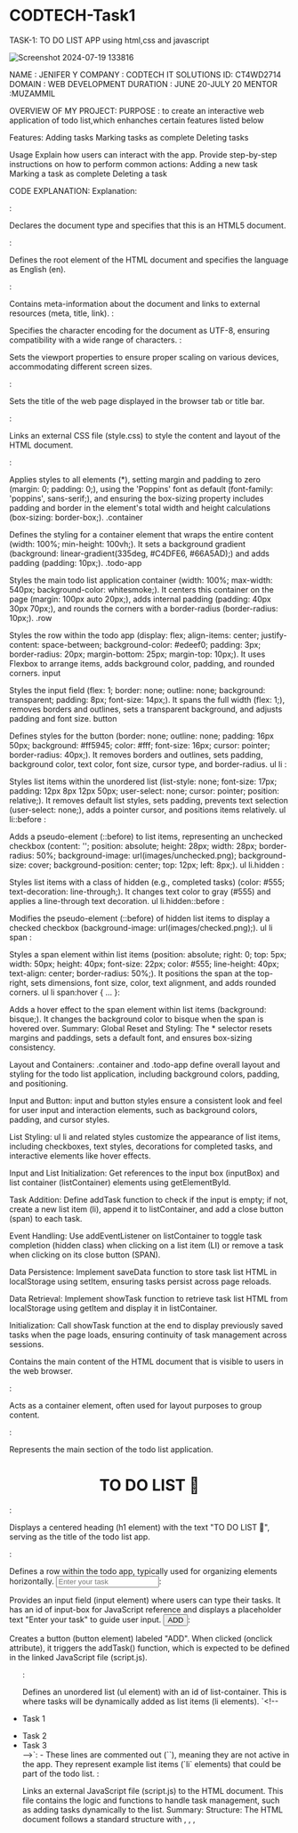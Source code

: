 # CODTECH-Task1
TASK-1: TO DO LIST APP using html,css and javascript


![Screenshot 2024-07-19 133816](https://github.com/user-attachments/assets/9d535cf2-55ad-441a-a184-a6b02c0a335b)





NAME : JENIFER Y
COMPANY : CODTECH IT SOLUTIONS
ID: CT4WD2714
DOMAIN : WEB DEVELOPMENT
DURATION : JUNE 20-JULY 20
MENTOR :MUZAMMIL

OVERVIEW OF MY PROJECT:
PURPOSE : to create an interactive web application of todo list,which enhanches certain features listed below

Features:
Adding tasks
Marking tasks as complete
Deleting tasks

Usage
Explain how users can interact with the app. Provide step-by-step instructions on how to perform common actions:
Adding a new task
Marking a task as complete
Deleting a task

CODE EXPLANATION:
Explanation:
<!DOCTYPE html>:

Declares the document type and specifies that this is an HTML5 document.
<html lang="en">:

Defines the root element of the HTML document and specifies the language as English (en).
<head>:

Contains meta-information about the document and links to external resources (meta, title, link).
<meta charset="UTF-8">:

Specifies the character encoding for the document as UTF-8, ensuring compatibility with a wide range of characters.
<meta name="viewport" content="width=device-width, initial-scale=1.0">:

Sets the viewport properties to ensure proper scaling on various devices, accommodating different screen sizes.
<title>To do list app</title>:

Sets the title of the web page displayed in the browser tab or title bar.
<link rel="stylesheet" href="style.css">:

Links an external CSS file (style.css) to style the content and layout of the HTML document.
<body>:


Applies styles to all elements (*), setting margin and padding to zero (margin: 0; padding: 0;), using the 'Poppins' font as default (font-family: 'poppins', sans-serif;), and ensuring the box-sizing property includes padding and border in the element's total width and height calculations (box-sizing: border-box;).
.container 

Defines the styling for a container element that wraps the entire content (width: 100%; min-height: 100vh;). It sets a background gradient (background: linear-gradient(335deg, #C4DFE6, #66A5AD);) and adds padding (padding: 10px;).
.todo-app 

Styles the main todo list application container (width: 100%; max-width: 540px; background-color: whitesmoke;). It centers this container on the page (margin: 100px auto 20px;), adds internal padding (padding: 40px 30px 70px;), and rounds the corners with a border-radius (border-radius: 10px;).
.row 

Styles the row within the todo app (display: flex; align-items: center; justify-content: space-between; background-color: #edeef0; padding: 3px; border-radius: 20px; margin-bottom: 25px; margin-top: 10px;). It uses Flexbox to arrange items, adds background color, padding, and rounded corners.
input 

Styles the input field (flex: 1; border: none; outline: none; background: transparent; padding: 8px; font-size: 14px;). It spans the full width (flex: 1;), removes borders and outlines, sets a transparent background, and adjusts padding and font size.
button 

Defines styles for the button (border: none; outline: none; padding: 16px 50px; background: #ff5945; color: #fff; font-size: 16px; cursor: pointer; border-radius: 40px;). It removes borders and outlines, sets padding, background color, text color, font size, cursor type, and border-radius.
ul li :

Styles list items within the unordered list (list-style: none; font-size: 17px; padding: 12px 8px 12px 50px; user-select: none; cursor: pointer; position: relative;). It removes default list styles, sets padding, prevents text selection (user-select: none;), adds a pointer cursor, and positions items relatively.
ul li::before :

Adds a pseudo-element (::before) to list items, representing an unchecked checkbox (content: ''; position: absolute; height: 28px; width: 28px; border-radius: 50%; background-image: url(images/unchecked.png); background-size: cover; background-position: center; top: 12px; left: 8px;).
ul li.hidden :

Styles list items with a class of hidden (e.g., completed tasks) (color: #555; text-decoration: line-through;). It changes text color to gray (#555) and applies a line-through text decoration.
ul li.hidden::before :

Modifies the pseudo-element (::before) of hidden list items to display a checked checkbox (background-image: url(images/checked.png);).
ul li span :

Styles a span element within list items (position: absolute; right: 0; top: 5px; width: 50px; height: 40px; font-size: 22px; color: #555; line-height: 40px; text-align: center; border-radius: 50%;). It positions the span at the top-right, sets dimensions, font size, color, text alignment, and adds rounded corners.
ul li span:hover { ... }:

Adds a hover effect to the span element within list items (background: bisque;). It changes the background color to bisque when the span is hovered over.
Summary:
Global Reset and Styling: The * selector resets margins and paddings, sets a default font, and ensures box-sizing consistency.

Layout and Containers: .container and .todo-app define overall layout and styling for the todo list application, including background colors, padding, and positioning.

Input and Button: input and button styles ensure a consistent look and feel for user input and interaction elements, such as background colors, padding, and cursor styles.

List Styling: ul li and related styles customize the appearance of list items, including checkboxes, text styles, decorations for completed tasks, and interactive elements like hover effects.

Input and List Initialization: Get references to the input box (inputBox) and list container (listContainer) elements using getElementById.

Task Addition: Define addTask function to check if the input is empty; if not, create a new list item (li), append it to listContainer, and add a close button (span) to each task.

Event Handling: Use addEventListener on listContainer to toggle task completion (hidden class) when clicking on a list item (LI) or remove a task when clicking on its close button (SPAN).

Data Persistence: Implement saveData function to store task list HTML in localStorage using setItem, ensuring tasks persist across page reloads.

Data Retrieval: Implement showTask function to retrieve task list HTML from localStorage using getItem and display it in listContainer.

Initialization: Call showTask function at the end to display previously saved tasks when the page loads, ensuring continuity of task management across sessions.

Contains the main content of the HTML document that is visible to users in the web browser.
<div class="container">:

Acts as a container element, often used for layout purposes to group content.
<div class="todo-app">:

Represents the main section of the todo list application.
<h1 style="text-align: center;"> TO DO LIST 📝</h1>:

Displays a centered heading (h1 element) with the text "TO DO LIST 📝", serving as the title of the todo list app.
<div class="row">:

Defines a row within the todo app, typically used for organizing elements horizontally.
<input type="text" id="input-box" placeholder="Enter your task">:

Provides an input field (input element) where users can type their tasks. It has an id of input-box for JavaScript reference and displays a placeholder text "Enter your task" to guide user input.
<button onclick="addTask()">ADD</button>:

Creates a button (button element) labeled "ADD". When clicked (onclick attribute), it triggers the addTask() function, which is expected to be defined in the linked JavaScript file (script.js).
<ul id="list-container">:

Defines an unordered list (ul element) with an id of list-container. This is where tasks will be dynamically added as list items (li elements).
`<!--<li class="hidden">Task 1</li>

 <li>Task 2</li>
 <li>Task 3</li>-->`:
- These lines are commented out (`<!-- -->`), meaning they are not active in the app. They represent example list items (`li` elements) that could be part of the todo list.
<script src="script.js"></script>:

Links an external JavaScript file (script.js) to the HTML document. This file contains the logic and functions to handle task management, such as adding tasks dynamically to the list.
Summary:
Structure: The HTML document follows a standard structure with <!DOCTYPE html>, <html>, <head>, <title>, <meta>, and <link> tags providing essential metadata and linking to external resources.

Content: Within the <body> tag, elements like <div>, <h1>, <input>, <button>, <ul>, and <li> are used to structure and display the todo list application interface.

Functionality: JavaScript (script.js) is linked to enable dynamic behavior, such as adding tasks when the user clicks the "ADD" button (onclick="addTask()") and managing tasks within the list (<ul>).








